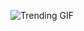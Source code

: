 
<!-- GIF_SECTION -->
![Trending GIF](https://media2.giphy.com/media/v1.Y2lkPThiYjIxNzcyanZqYzMzZ2d0dmlsZmN5eW53ZzBzOHdjcHZqa2dod2lmM2NxMGZtZCZlcD12MV9naWZzX3NlYXJjaCZjdD1n/gA99ohfZWdJB0F6dlb/giphy.gif)
<!-- END_GIF_SECTION -->
